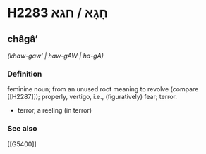# H2283 חָגָא / חגא

## châgâʼ

_(khaw-gaw' | haw-ɡAW | ha-ɡA)_

### Definition

feminine noun; from an unused root meaning to revolve (compare [[H2287]]); properly, vertigo, i.e., (figuratively) fear; terror.

- terror, a reeling (in terror)
### See also

[[G5400]]

